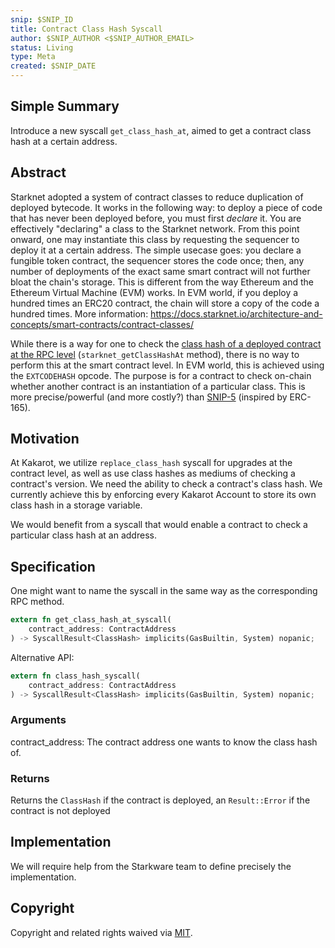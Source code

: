 ```yaml
---
snip: $SNIP_ID
title: Contract Class Hash Syscall
author: $SNIP_AUTHOR <$SNIP_AUTHOR_EMAIL>
status: Living
type: Meta
created: $SNIP_DATE
---
```


## Simple Summary

Introduce a new syscall `get_class_hash_at`, aimed to get a contract class hash at a certain address.

## Abstract

Starknet adopted a system of contract classes to reduce duplication of deployed bytecode. It works in the following way: to deploy a piece of code that has never been deployed before, you must first _declare_ it. You are effectively "declaring" a class to the Starknet network. From this point onward, one may instantiate this class by requesting the sequencer to deploy it at a certain address. The simple usecase goes: you declare a fungible token contract, the sequencer stores the code once; then, any number of deployments of the exact same smart contract will not further bloat the chain's storage. This is different from the way Ethereum and the Ethereum Virtual Machine (EVM) works. In EVM world, if you deploy a hundred times an ERC20 contract, the chain will store a copy of the code a hundred times. More information: <https://docs.starknet.io/architecture-and-concepts/smart-contracts/contract-classes/>

While there is a way for one to check the [class hash of a deployed contract at the RPC level](https://github.com/starkware-libs/starknet-specs/blob/master/api/starknet_api_openrpc.json#L444) (`starknet_getClassHashAt` method), there is no way to perform this at the smart contract level. In EVM world, this is achieved using the `EXTCODEHASH` opcode. The purpose is for a contract to check on-chain whether another contract is an instantiation of a particular class. This is more precise/powerful (and more costly?) than [SNIP-5](https://github.com/starknet-io/SNIPs/blob/main/SNIPS/snip-5.md) (inspired by ERC-165).

## Motivation

At Kakarot, we utilize `replace_class_hash` syscall for upgrades at the contract level, as well as use class hashes as mediums of checking a contract's version. We need the ability to check a contract's class hash. We currently achieve this by enforcing every Kakarot Account to store its own class hash in a storage variable.

We would benefit from a syscall that would enable a contract to check a particular class hash at an address.

## Specification

One might want to name the syscall in the same way as the corresponding RPC method.

```rust
extern fn get_class_hash_at_syscall(
    contract_address: ContractAddress
) -> SyscallResult<ClassHash> implicits(GasBuiltin, System) nopanic;
```

Alternative API:

```rust
extern fn class_hash_syscall(
    contract_address: ContractAddress
) -> SyscallResult<ClassHash> implicits(GasBuiltin, System) nopanic;
```

### Arguments

contract_address: The contract address one wants to know the class hash of.

### Returns

Returns the `ClassHash` if the contract is deployed, an `Result::Error` if the contract is not deployed

## Implementation

We will require help from the Starkware team to define precisely the implementation.

## Copyright

Copyright and related rights waived via [MIT](../LICENSE).
